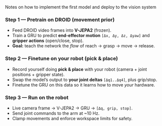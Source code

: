 Notes on how to implement the first model and deploy to the vision system

### **Step 1 — Pretrain on DROID (movement prior)**

* Feed DROID video frames into **V-JEPA2** (frozen).
* Train a GRU to predict **end-effector motion** `[Δx, Δy, Δz, Δyaw]` and **gripper actions** (open/close, stop).
* **Goal:** teach the network the *flow* of reach → grasp → move → release.

### **Step 2 — Finetune on your robot (pick & place)**

* Record yourself doing **pick & place** with your robot (camera + joint positions + gripper state).
* Swap the model’s output to **your joint deltas** `[Δq1..Δq4]`, plus grip/stop.
* Finetune the GRU on this data so it learns how to move *your* hardware.

### **Step 3 — Run on the robot**

* Live camera frame → V-JEPA2 → GRU → `[Δq, grip, stop]`.
* Send joint commands to the arm at \~10 Hz.
* Clamp movements and enforce workspace limits for safety.
